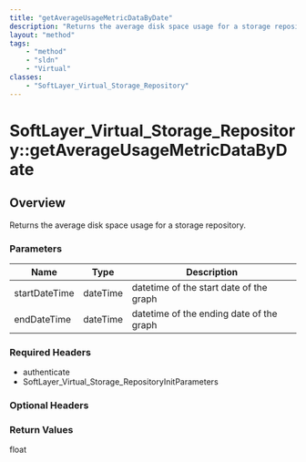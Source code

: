 ```yaml
---
title: "getAverageUsageMetricDataByDate"
description: "Returns the average disk space usage for a storage repository."
layout: "method"
tags:
    - "method"
    - "sldn"
    - "Virtual"
classes:
    - "SoftLayer_Virtual_Storage_Repository"
---
```

# SoftLayer_Virtual_Storage_Repository::getAverageUsageMetricDataByDate
## Overview 
Returns the average disk space usage for a storage repository. 

### Parameters 
|Name | Type | Description |
| --- | --- | --- |
|startDateTime| dateTime| datetime of the start date of the graph|
|endDateTime| dateTime| datetime of the ending date of the graph|


### Required Headers
* authenticate
* SoftLayer_Virtual_Storage_RepositoryInitParameters

### Optional Headers

### Return Values
float
